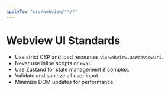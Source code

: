 ```yaml
---
applyTo: "src/webview/**/*"
---
```

# Webview UI Standards

- Use strict CSP and load resources via `webview.asWebviewUri`.
- Never use inline scripts or `eval`.
- Use Zustand for state management if complex.
- Validate and sanitize all user input.
- Minimize DOM updates for performance.
